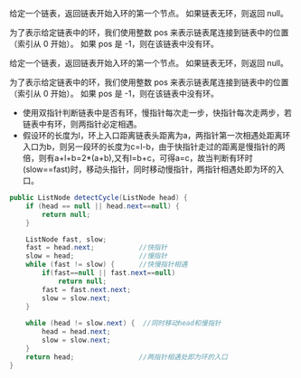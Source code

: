 给定一个链表，返回链表开始入环的第一个节点。 如果链表无环，则返回 null。

为了表示给定链表中的环，我们使用整数 pos 来表示链表尾连接到链表中的位置（索引从 0 开始）。 如果 pos 是 -1，则在该链表中没有环。

给定一个链表，返回链表开始入环的第一个节点。 如果链表无环，则返回 null。

为了表示给定链表中的环，我们使用整数 pos 来表示链表尾连接到链表中的位置（索引从 0 开始）。 如果 pos 是 -1，则在该链表中没有环。

- 使用双指针判断链表中是否有环，慢指针每次走一步，快指针每次走两步，若链表中有环，则两指针必定相遇。
- 假设环的长度为l，环上入口距离链表头距离为a，两指针第一次相遇处距离环入口为b，则另一段环的长度为c=l-b，由于快指针走过的距离是慢指针的两倍，则有a+l+b=2*(a+b),又有l=b+c，可得a=c，故当判断有环时(slow==fast)时，移动头指针，同时移动慢指针，两指针相遇处即为环的入口。
```Java
public ListNode detectCycle(ListNode head) {
    if (head == null || head.next==null) {
        return null;
    }

    ListNode fast, slow;
    fast = head.next;    		//快指针
    slow = head;				//慢指针
    while (fast != slow) {		//快慢指针相遇
        if(fast==null || fast.next==null)
            return null;
        fast = fast.next.next;
        slow = slow.next;
    } 
    
    while (head != slow.next) {  //同时移动head和慢指针
        head = head.next;
        slow = slow.next;
    }
    return head;				//两指针相遇处即为环的入口
}
```